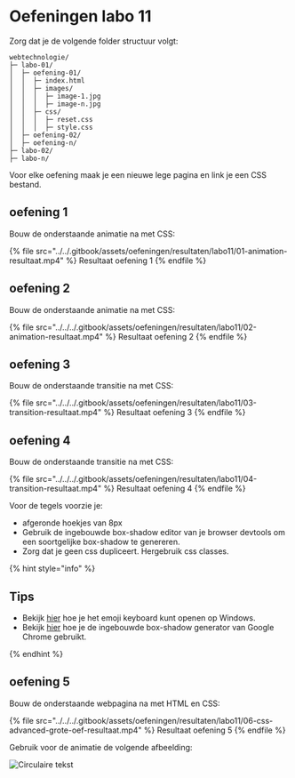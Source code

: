 # Oefeningen labo 11

Zorg dat je de volgende folder structuur volgt:

```
webtechnologie/
├─ labo-01/
│  ├─ oefening-01/
│  │  ├─ index.html
│  │  ├─ images/
│  │  │  ├─ image-1.jpg 
│  │  │  ├─ image-n.jpg 
│  │  ├─ css/
│  │  │  ├─ reset.css
│  │  │  ├─ style.css
│  ├─ oefening-02/
│  ├─ oefening-n/
├─ labo-02/
├─ labo-n/      
```

Voor elke oefening maak je een nieuwe lege pagina en link je een CSS bestand.

## oefening 1

Bouw de onderstaande animatie na met CSS:

{% file src="../../.gitbook/assets/oefeningen/resultaten/labo11/01-animation-resultaat.mp4" %}
Resultaat oefening 1
{% endfile %}

## oefening 2

Bouw de onderstaande animatie na met CSS:

{% file src="../../../.gitbook/assets/oefeningen/resultaten/labo11/02-animation-resultaat.mp4" %}
Resultaat oefening 2
{% endfile %}

## oefening 3

Bouw de onderstaande transitie na met CSS:

{% file src="../../../.gitbook/assets/oefeningen/resultaten/labo11/03-transition-resultaat.mp4" %}
Resultaat oefening 3
{% endfile %}

## oefening 4
Bouw de onderstaande transitie na met CSS:

{% file src="../../../.gitbook/assets/oefeningen/resultaten/labo11/04-transition-resultaat.mp4" %}
Resultaat oefening 4
{% endfile %}

Voor de tegels voorzie je:
- afgeronde hoekjes van 8px
- Gebruik de ingebouwde box-shadow editor van je browser devtools om een soortgelijke box-shadow te genereren.
- Zorg dat je geen css dupliceert. Hergebruik css classes.

{% hint style="info" %}

## Tips

- Bekijk [hier](https://support.microsoft.com/en-us/windows/windows-keyboard-tips-and-tricks-588e0b72-0fff-6d3f-aeee-6e5116097942#:~:text=During%20text%20entry%2C%20press%20Windows,from%20GIFs%20and%20Kaomoji%20too!) hoe je het emoji keyboard kunt openen op Windows.
- Bekijk [hier](https://devtoolstips.org/tips/en/edit-shadow/) hoe je de ingebouwde box-shadow generator van Google Chrome gebruikt.

{% endhint %}

## oefening 5

Bouw de onderstaande webpagina na met HTML en CSS:

{% file src="../../../.gitbook/assets/oefeningen/resultaten/labo11/06-css-advanced-grote-oef-resultaat.mp4" %}
Resultaat oefening 5
{% endfile %}

Gebruik voor de animatie de volgende afbeelding:

![Circulaire tekst](../../.gitbook/assets/oefeningen/startbestanden/labo11/circular-text.png)
